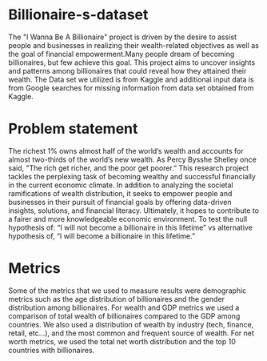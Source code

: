 # Billionaire-s-dataset
The "I Wanna Be A Billionaire" project is driven by the desire to assist people and businesses in realizing their wealth-related objectives as well as the goal of financial empowerment.Many people dream of becoming billionaires, but few achieve this goal. This project aims to uncover insights and patterns among billionaires that could reveal how they attained their wealth. The Data set we utilized is from Kaggle and additional input data is from Google searches for missing information from data set obtained from Kaggle. 

# Problem statement  
The richest 1% owns almost half of the world’s wealth and accounts for almost two-thirds of the world’s new wealth. As Percy Bysshe Shelley once said, "The rich get richer, and the poor get poorer.”  This research project tackles the perplexing task of becoming wealthy and successful financially in the current economic climate. In addition to analyzing the societal ramifications of wealth distribution, it seeks to empower people and businesses in their pursuit of financial goals by offering data-driven insights, solutions, and financial literacy. Ultimately, it hopes to contribute to a fairer and more knowledgeable economic environment.  To test the null hypothesis of: “I will not become a billionaire in this lifetime” vs alternative hypothesis of, “I will become a billionaire in this lifetime.” 

# Metrics  

Some of the metrics that we used to measure results were demographic metrics such as the age distribution of billionaires and the gender distribution among billionaires.  For wealth and GDP metrics we used a comparison of total wealth of billionaires compared to the GDP among countries.  We also used a distribution of wealth by industry (tech, finance, retail, etc...), and the most common and frequent source of wealth.  For net worth metrics, we used the total net worth distribution and the top 10 countries with billionaires.   
